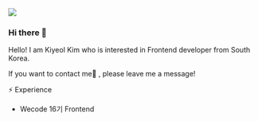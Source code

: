 <img src="https://capsule-render.vercel.app/api?type=wave&color=white&height=300&section=header&text=Kiyeol%20Kim&fontSize=90" />


### Hi there 👋


Hello! I am Kiyeol Kim who is interested in 
Frontend developer from South Korea.

If you want to contact me💬 , please leave me a message!

⚡ Experience
- Wecode 16기 Frontend


<!--
**kyday/kyday** is a ✨ _special_ ✨ repository because its `README.md` (this file) appears on your GitHub profile.

Here are some ideas to get you started:

- 🔭 I’m currently working on ...
- 🌱 I’m currently learning ...
- 👯 I’m looking to collaborate on ...
- 🤔 I’m looking for help with ...
- 💬 Ask me about ...
- 📫 How to reach me: ...
- 😄 Pronouns: ...
- ⚡ Fun fact: ...
-->
